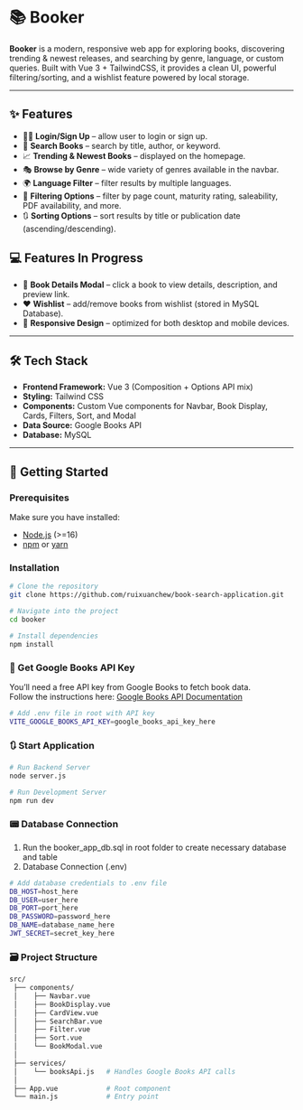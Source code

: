 # 📚 Booker  

**Booker** is a modern, responsive web app for exploring books, discovering trending & newest releases, and searching by genre, language, or custom queries. Built with Vue 3 + TailwindCSS, it provides a clean UI, powerful filtering/sorting, and a wishlist feature powered by local storage.  

---

## ✨ Features  
- 🙍‍♀️ **Login/Sign Up** – allow user to login or sign up.  
- 🔎 **Search Books** – search by title, author, or keyword.  
- 📈 **Trending & Newest Books** – displayed on the homepage.  
- 🎭 **Browse by Genre** – wide variety of genres available in the navbar.  
- 🌍 **Language Filter** – filter results by multiple languages.  
- 🧹 **Filtering Options** – filter by page count, maturity rating, saleability, PDF availability, and more.  
- 🔃 **Sorting Options** – sort results by title or publication date (ascending/descending).  

## 💻 Features In Progress 
- 📖 **Book Details Modal** – click a book to view details, description, and preview link.  
- ❤️ **Wishlist** – add/remove books from wishlist (stored in MySQL Database).  
- 📱 **Responsive Design** – optimized for both desktop and mobile devices.  

---

## 🛠️ Tech Stack  

- **Frontend Framework:** Vue 3 (Composition + Options API mix)  
- **Styling:** Tailwind CSS  
- **Components:** Custom Vue components for Navbar, Book Display, Cards, Filters, Sort, and Modal  
- **Data Source:** Google Books API  
- **Database:** MySQL 

---

## 🚀 Getting Started  

### Prerequisites  
Make sure you have installed:  
- [Node.js](https://nodejs.org/) (>=16)  
- [npm](https://www.npmjs.com/) or [yarn](https://yarnpkg.com/)  

### Installation  

```bash
# Clone the repository
git clone https://github.com/ruixuanchew/book-search-application.git

# Navigate into the project
cd booker

# Install dependencies
npm install
```
### 🔑 Get Google Books API Key
You’ll need a free API key from Google Books to fetch book data.  
Follow the instructions here: [Google Books API Documentation](https://developers.google.com/books)

```bash
# Add .env file in root with API key
VITE_GOOGLE_BOOKS_API_KEY=google_books_api_key_here
```
### 🔃 Start Application
```bash
# Run Backend Server
node server.js
```

```bash
# Run Development Server
npm run dev
```

### 📟 Database Connection 
1. Run the booker_app_db.sql in root folder to create necessary database and table
2. Database Connection (.env)
```bash
# Add database credentials to .env file 
DB_HOST=host_here
DB_USER=user_here
DB_PORT=port_here
DB_PASSWORD=password_here
DB_NAME=database_name_here
JWT_SECRET=secret_key_here
```

### 🗃️ Project Structure
```bash
src/
 ├── components/
 │    ├── Navbar.vue
 │    ├── BookDisplay.vue
 │    ├── CardView.vue
 │    ├── SearchBar.vue
 │    ├── Filter.vue
 │    ├── Sort.vue
 │    └── BookModal.vue
 │
 ├── services/
 │    └── booksApi.js   # Handles Google Books API calls
 │
 ├── App.vue            # Root component
 └── main.js            # Entry point
```